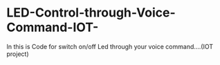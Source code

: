 # LED-Control-through-Voice-Command-IOT-
In this is Code for switch on/off Led through your voice command....(IOT project)
